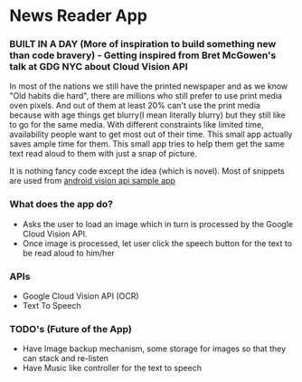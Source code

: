# News Reader App 

### BUILT IN A DAY (More of inspiration to build something new than code bravery) - Getting inspired from Bret McGowen's talk at GDG NYC about Cloud Vision API


In most of the nations we still have the printed newspaper and as we know "Old habits die hard", there are millions who still prefer to use print media oven pixels. And out of them at least 20% can't use the print media because with age things get blurry(I mean literally blurry) but they still like to go for the same media. With different constraints like limited time, availability people want to get most out of their time. This small app actually saves ample time for them.
This small app tries to help them get the same text read aloud to them with just a snap of picture. 

It is nothing fancy code except the idea (which is novel). Most of snippets are used from 
[android vision api sample app](https://github.com/GoogleCloudPlatform/cloud-vision/tree/master/android)

### What does the app do?
- Asks the user to load an image which in turn is processed by the Google Cloud Vision API.
- Once image is processed, let user click the speech button for the text to be read aloud to him/her


### APIs
- Google Cloud Vision API (OCR)
- Text To Speech

### TODO's (Future of the App)
- Have Image backup mechanism, some storage for images so that they can stack and re-listen
- Have Music like controller for the text to speech



